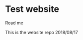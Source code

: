 <html>

<h1>Test website</h1>


<body>
<p>Read me</p>

<p>This is the website repo
2018/08/17</p>

</body>

</html>
